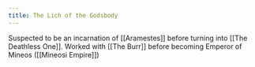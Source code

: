 ```yaml
---
title: The Lich of the Godsbody
---
```

Suspected to be an incarnation of [[Aramestes]] before turning into [[The Deathless One]]. Worked with [[The Burr]] before becoming Emperor of Mineos ([[Mineosi Empire]])